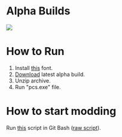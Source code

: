 # Alpha Builds
[<img src="https://ci.appveyor.com/api/projects/status/github/mrAppleXZ/pcs">](https://ci.appveyor.com/project/mrAppleXZ/pcs)

# How to Run
1. Install [this](http://files.pearx.ru/open/mirror/YanoneKaffeesatzF-Regular.ttf) font.
2. [Download](https://ci.appveyor.com/project/mrAppleXZ/pcs/build/artifacts) latest alpha build.
3. Unzip archive.
4. Run "pcs.exe" file.

# How to start modding
Run [this](https://gist.github.com/mrAppleXZ/75fb8fd0810a6ab4b9b53d4c5235db8b) script in Git Bash ([raw script](https://gist.githubusercontent.com/mrAppleXZ/75fb8fd0810a6ab4b9b53d4c5235db8b/raw/33242595c1c3870a8f2e5b3220d0701b93a21659/setup.sh)).